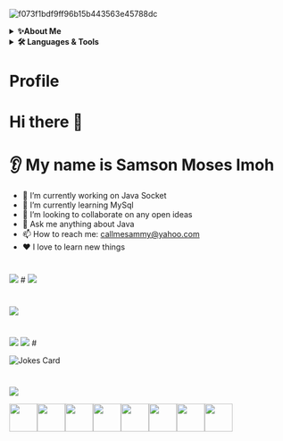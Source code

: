 ![f073f1bdf9ff96b15b443563e45788dc](https://user-images.githubusercontent.com/91014957/183244678-0fcfab69-41dc-49ea-aded-cf712895f36c.gif)


<details>
    <summary><b>✨About Me </b></summary><br/>
   I'm passionate about working with like-minded people to advance the art of computer Engineering so that can we can realize the potential of Technology technology to empower better human collaboration.
</details>
<details>
    <summary><b>🛠️ Languages & Tools</b></summary><br/>
    * Java
    * Spring frame
    * MySql
</details>

# Profile
# Hi there 👋
# 👂 My name is Samson Moses Imoh 

* 🔭 I’m currently working on Java Socket
* 🌱 I’m currently learning MySql
* 🤝 I’m looking to collaborate on any open ideas 
* 💬 Ask me anything about Java
* 📫 How to reach me: callmesammy@yahoo.com
* ❤️ I love to learn new things 

#
<img src="https://github-readme-stats.vercel.app/api?username=Callmesammy&show_icons=true"/>
#
<img src="https://github-readme-stats.vercel.app/api/top-langs?username=Callmesammy"/>

#
<img src="https://github-readme-stats.vercel.app/api/top-langs?username=Callmesammy&layout=compact"/>

#
<img src="https://github-readme-streak-stats.herokuapp.com/?user=Callmesammy"/>

<img src="https://github-readme-stats.vercel.app/api?username=Callmesammy&show_icons=true&theme=dark"/>
#

![Jokes Card](https://readme-jokes.vercel.app/api)
#
[![](https://img.shields.io/badge/linkedin-%230077B5.svg?style=for-the-badge&logo=linkedin)](https://www.linkedin.com/in/)

<img height=50 src="https://cdn.jsdelivr.net/gh/devicons/devicon/icons/python/python-original.svg"/><img height=50 src="https://cdn.jsdelivr.net/gh/devicons/devicon/icons/java/java-original.svg"/><img height=50 src="https://cdn.jsdelivr.net/gh/devicons/devicon/icons/html5/html5-original.svg" /><img height=50 src="https://cdn.jsdelivr.net/gh/devicons/devicon/icons/css3/css3-original.svg" /><img height=50 src="https://cdn.jsdelivr.net/gh/devicons/devicon/icons/react/react-original.svg" /><img height=50 src="https://cdn.jsdelivr.net/gh/devicons/devicon/icons/git/git-plain.svg"/><img height=50 src="https://cdn.jsdelivr.net/gh/devicons/devicon/icons/github/github-original.svg"/><img height=50 src="https://cdn.jsdelivr.net/gh/devicons/devicon/icons/canva/canva-original.svg"/>
